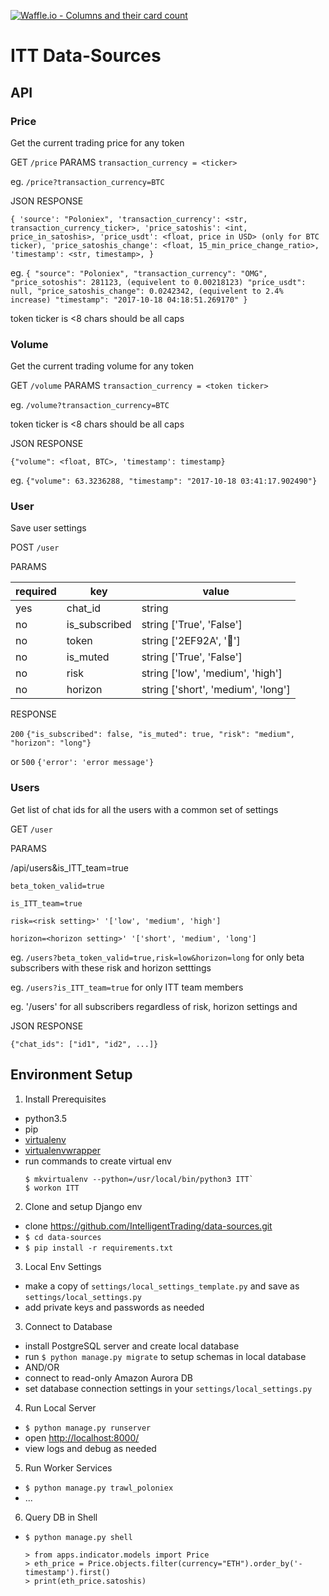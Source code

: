 [![Waffle.io - Columns and their card count](https://badge.waffle.io/IntelligentTrading/core.svg?columns=all)](https://waffle.io/IntelligentTrading/core)

# ITT Data-Sources


## API

### Price

Get the current trading price for any token

GET `/price`
PARAMS `transaction_currency = <ticker>`

eg. `/price?transaction_currency=BTC`

JSON RESPONSE

`{
    'source': "Poloniex",
    'transaction_currency': <str, transaction_currency_ticker>,
    'price_satoshis': <int, price_in_satoshis>,
    'price_usdt': <float, price in USD> (only for BTC ticker),
    'price_satoshis_change': <float, 15_min_price_change_ratio>,
    'timestamp': <str, timestamp>,
}`

eg.
`{
   "source": "Poloniex",
   "transaction_currency": "OMG",
   "price_sotoshis": 281123, (equivelent to 0.00218123)
   "price_usdt": null,
   "price_satoshis_change": 0.0242342, (equivelent to 2.4% increase)
   "timestamp": "2017-10-18 04:18:51.269170"
 }`

token ticker is <8 chars should be all caps


### Volume

Get the current trading volume for any token

GET `/volume`
PARAMS `transaction_currency = <token ticker>`

eg. `/volume?transaction_currency=BTC`

token ticker is <8 chars should be all caps

JSON RESPONSE

`{"volume": <float, BTC>, 'timestamp': timestamp}`

eg.
`{"volume": 63.3236288, "timestamp": "2017-10-18 03:41:17.902490"}`

### User

Save user settings

POST `/user`

PARAMS 

| required | key | value |
|---|---|---|
| yes | chat_id | string |
| no | is_subscribed | string ['True', 'False'] |
| no | token | string ['2EF92A', '🐼'] |
| no | is_muted | string ['True', 'False'] |
| no | risk | string ['low', 'medium', 'high'] |
| no | horizon | string ['short', 'medium', 'long'] |

RESPONSE

`200` `{"is_subscribed": false, "is_muted": true, "risk": "medium", "horizon": "long"}`

or `500` `{'error': 'error message'}`

### Users

Get list of chat ids for all the users with a common set of settings

GET `/user`

PARAMS 

/api/users&is_ITT_team=true

`beta_token_valid=true`

`is_ITT_team=true`

`risk=<risk setting>' '['low', 'medium', 'high']`

`horizon=<horizon setting>' '['short', 'medium', 'long']`

eg. `/users?beta_token_valid=true,risk=low&horizon=long` for only beta subscribers with these risk and horizon setttings

eg. `/users?is_ITT_team=true` for only ITT team members

eg. '/users' for all subscribers regardless of risk, horizon settings and 

JSON RESPONSE

`{"chat_ids": ["id1", "id2", ...]}`



## Environment Setup

1. Install Prerequisites
 - python3.5 
 - pip 
 - [virtualenv](https://virtualenv.pypa.io/en/stable/installation/) 
 - [virtualenvwrapper](https://virtualenvwrapper.readthedocs.io/en/latest/install.html)
 - run commands to create virtual env
    ```
    $ mkvirtualenv --python=/usr/local/bin/python3 ITT`
    $ workon ITT
    ```
 
2. Clone and setup Django env
 - clone https://github.com/IntelligentTrading/data-sources.git
 - `$ cd data-sources`
 - `$ pip install -r requirements.txt`

3. Local Env Settings
 - make a copy of `settings/local_settings_template.py` and save as `settings/local_settings.py`
 - add private keys and passwords as needed

3. Connect to Database
 - install PostgreSQL server and create local database
 - run `$ python manage.py migrate` to setup schemas in local database
 - AND/OR
 - connect to read-only Amazon Aurora DB
 - set database connection settings in your `settings/local_settings.py`
 
4. Run Local Server
 - `$ python manage.py runserver`
 - open [http://localhost:8000/](http://localhost:8000/)
 - view logs and debug as needed

5. Run Worker Services
 - `$ python manage.py trawl_poloniex`
 - ...
 
6. Query DB in Shell
 - `$ python manage.py shell`
 
    ```
    > from apps.indicator.models import Price
    > eth_price = Price.objects.filter(currency="ETH").order_by('-timestamp').first()
    > print(eth_price.satoshis)
    ```
 
